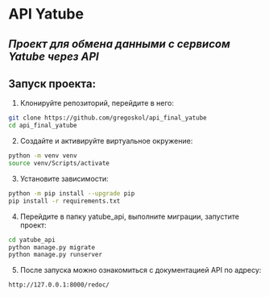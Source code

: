 # API Yatube
## _Проект для обмена данными с сервисом Yatube через API_
## Запуск проекта:
1. Клонируйте репозиторий, перейдите в него:
```sh
git clone https://github.com/gregoskol/api_final_yatube
cd api_final_yatube
```
2. Создайте и активируйте виртуальное окружение:
```sh
python -m venv venv
source venv/Scripts/activate
```
3. Установите зависимости:
```sh
python -m pip install --upgrade pip
pip install -r requirements.txt
```
4. Перейдите в папку yatube_api, выполните миграции, запустите проект:
```sh
cd yatube_api
python manage.py migrate
python manage.py runserver
```
5. После запуска можно ознакомиться с документацией API по адресу:
```sh
http://127.0.0.1:8000/redoc/
```
